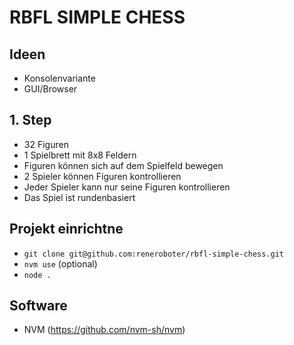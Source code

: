 # RBFL SIMPLE CHESS

## Ideen

- Konsolenvariante 
- GUI/Browser 

## 1. Step
* 32 Figuren
* 1 Spielbrett mit 8x8 Feldern
* Figuren können sich auf dem Spielfeld bewegen
* 2 Spieler können Figuren kontrollieren
* Jeder Spieler kann nur seine Figuren kontrollieren
* Das Spiel ist rundenbasiert


## Projekt einrichtne
* `git clone git@github.com:reneroboter/rbfl-simple-chess.git`
* `nvm use` (optional)
* `node .`

## Software
* NVM (https://github.com/nvm-sh/nvm)